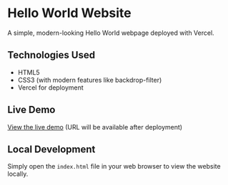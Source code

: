 # Hello World Website

A simple, modern-looking Hello World webpage deployed with Vercel.

## Technologies Used
- HTML5
- CSS3 (with modern features like backdrop-filter)
- Vercel for deployment

## Live Demo
[View the live demo](https://your-vercel-url-here.vercel.app) (URL will be available after deployment)

## Local Development
Simply open the `index.html` file in your web browser to view the website locally. 